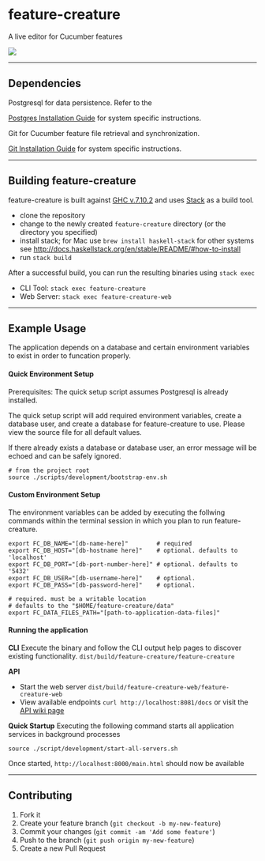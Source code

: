 # feature-creature
A live editor for Cucumber features

![](http://www.homecinemachoice.com/sites/18/images/article_images_month/2012-07/universal%20monsters%20news%2001.jpg)

---

## Dependencies
Postgresql for data persistence. Refer to the

[Postgres Installation Guide](http://www.postgresql.org/download/) for system
specific instructions.

Git for Cucumber feature file retrieval and synchronization.

[Git Installation Guide](https://git-scm.com/book/en/v2/Getting-Started-Installing-Git) for system
specific instructions.

---

## Building feature-creature
feature-creature is built against [GHC v.7.10.2](https://www.haskell.org/ghc/download_ghc_7_10_2) and uses [Stack](http://docs.haskellstack.org) as a build tool.

* clone the repository
* change to the newly created `feature-creature` directory (or the directory you specified)
* install stack; for Mac use `brew install haskell-stack` for other systems see http://docs.haskellstack.org/en/stable/README/#how-to-install
* run `stack build`

After a successful build, you can run the resulting binaries using `stack exec`

* CLI Tool: `stack exec feature-creature`
* Web Server: `stack exec feature-creature-web`

---

## Example Usage
The application depends on a database and certain environment variables to exist in order to 
funcation properly. 
#### Quick Environment Setup
Prerequisites: The quick setup script assumes Postgresql is already installed.

The quick setup script will add required environment variables, create a database user,
and create a database for feature-creature to use. Please view the source file for all 
default values.

If there already exists a database or database user, an error message will be echoed and 
can be safely ignored.
```
# from the project root
source ./scripts/development/bootstrap-env.sh
```
#### Custom Environment Setup
The environment variables can be added by executing the follwing commands
within the terminal session in which you plan to run feature-creature.
```
export FC_DB_NAME="[db-name-here]"        # required
export FC_DB_HOST="[db-hostname here]"    # optional. defaults to 'localhost'
export FC_DB_PORT="[db-port-number-here]" # optional. defaults to '5432'
export FC_DB_USER="[db-username-here]"    # optional.
export FC_DB_PASS="[db-password-here]"    # optional.

# required. must be a writable location
# defaults to the "$HOME/feature-creature/data"
export FC_DATA_FILES_PATH="[path-to-application-data-files]"
```
#### Running the application
__CLI__
Execute the binary and follow the CLI output help pages to discover existing functionality.
`dist/build/feature-creature/feature-creature`

__API__
- Start the web server `dist/build/feature-creature-web/feature-creature-web`
- View available endpoints `curl http://localhost:8081/docs` or visit the [API wiki page](https://github.com/gust/feature-creature/wiki/API-Documentation)

__Quick Startup__
Executing the following command starts all application services
in background processes
```
source ./script/development/start-all-servers.sh
```
Once started, `http://localhost:8000/main.html` should now be available

---

## Contributing
1. Fork it
2. Create your feature branch (`git checkout -b my-new-feature`)
3. Commit your changes (`git commit -am 'Add some feature'`)
4. Push to the branch (`git push origin my-new-feature`)
5. Create a new Pull Request
